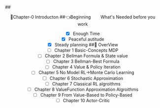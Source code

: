##<center>:clap:Chapter-0  Introducton
##:point_left:Beginning
&emsp;&emsp;What's Needed before you work
- [x] Enough Time
- [x] Peaceful autitude
- [x] Steady planning
##:book: OverView
- [ ] Chapter 1 Basic-Concepts MDP
- [ ] Chapter 2 Bellman Formula & State value 
- [ ] Chapter 3 Bellman-Best Formula 
- [ ] Chapter 4 Value & Policy Iteration 
- [ ] Chapter 5 No Model RL->Monte Carlo Learning
- [ ] Chapter 6 Stochastic Approximation
- [ ] Chapter 7 Classical RL algroithms
- [ ] Chapter 8 ValueFunction Approximation Algroithms
- [ ] Chapter 9 From Value-Based to Policy-Based 
- [ ] Chapter 10 Actor-Critic 
